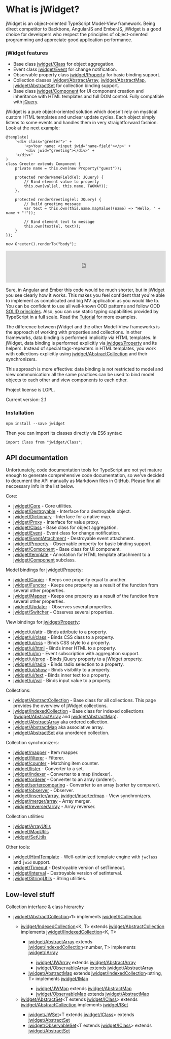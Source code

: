 # What is jWidget?

jWidget is an object-oriented TypeScript Model-View framework. Being direct competitor to Backbone, AngularJS and EmberJS, jWidget is a good choice for developers who respect the principles of object-oriented programming and appreciate good application performance.

### jWidget features

* Base class [jwidget/Class](jwidget/Class.md) for object aggregation.
* Event class [jwidget/Event](jwidget/Event.md) for change notification.
* Observable property class [jwidget/Property](jwidget/Property.md) for basic binding support.
* Collection classes [jwidget/AbstractArray](jwidget/AbstractArray.md), [jwidget/AbstractMap](jwidget/AbstractMap.md), [jwidget/AbstractSet](jwidget/AbstractSet.md) for collection binding support.
* Base class [jwidget/Component](jwidget/Component.md) for UI component creation and inheritance with HTML templates and full DOM control. Fully compatible with [jQuery](http://jquery.com).

jWidget is a pure object-oriented solution which doesn't rely on mystical custom HTML templates and unclear update cycles. Each object simply listens to some events and handles them in very straightforward fashion. Look at the next example:

    @template(
        '<div class="greeter">' +
            '<p>Your name: <input jwid="name-field"></p>' +
            '<div jwid="greeting"></div>' +
        '</div>'
    )
    class Greeter extends Component {
        private name = this.own(new Property("guest"));

        protected renderNameField(el: JQuery) {
            // Bind element value to property
            this.own(val(el, this.name, TWOWAY));
        },

        protected renderGreeting(el: JQuery) {
            // Build greeting message
            var text = this.own(this.name.mapValue((name) => "Hello, " + name + "!"));

            // Bind element text to message
            this.own(text(el, text));
        }
    });

    new Greeter().renderTo("body");

<iframe frameborder="0" width="100%" height="100" src="http://enepomnyaschih.github.io/mt/1.4/greeter.html"></iframe>

Sure, in Angular and Ember this code would be much shorter, but in jWidget you see clearly how it works. This makes you feel confident that you're able to implement as complicated and big MV application as you would like to. You can be confident to use all well-known OOD patterns and follow OOD [SOLID principles](http://en.wikipedia.org/wiki/SOLID_(object-oriented_design)). Also, you can use static typing capabilities provided by TypeScript in a full scale. Read the [Tutorial](Tutorial1.md) for more examples.

The difference between jWidget and the other Model-View frameworks is the approach of working with properties and collections. In other frameworks, data binding is performed implicitly via HTML templates. In jWidget, data binding is performed explicitly via [jwidget/Property](jwidget/Property.md) and its helpers. Instead of special tags-repeaters in HTML templates, you work with collections explicitly using [jwidget/AbstractCollection](jwidget/AbstractCollection.md) and their synchronizers.

This approach is more effective: data binding is not restricted to model and view communication: all the same practices can be used to bind model objects to each other and view components to each other.

Project license is LGPL.

Current version: 2.1

### Installation

    npm install --save jwidget

Then you can import its classes directly via ES6 syntax:

    import Class from "jwidget/Class";

## API documentation

Unfortunately, code documentation tools for TypeScript are not yet mature enough to generate comprehensive code documentation, so we've decided to document the API manually as Markdown files in GitHub. Please find all neccessary info in the list below.

Core:

- [jwidget/Core](jwidget/Core.md) - Core utilities.
- [jwidget/Destroyable](jwidget/Destroyable.md) - Interface for a destroyable object.
- [jwidget/Dictionary](jwidget/Dictionary.md) - Interface for a native map.
- [jwidget/Proxy](jwidget/Proxy.md) - Interface for value proxy.
- [jwidget/Class](jwidget/Class.md) - Base class for object aggregation.
- [jwidget/Event](jwidget/Event.md) - Event class for change notification.
- [jwidget/EventAttachment](jwidget/EventAttachment.md) - Destroyable event attachment.
- [jwidget/Property](jwidget/Property.md) - Observable property for basic binding support.
- [jwidget/Component](jwidget/Component.md) - Base class for UI component.
- [jwidget/template](jwidget/template.md) - Annotation for HTML template attachment to a [jwidget/Component](jwidget/Component.md) subclass.

Model bindings for [jwidget/Property](jwidget/Property.md):

- [jwidget/Copier](jwidget/Copier.md) - Keeps one property equal to another.
- [jwidget/Functor](jwidget/Functor.md) - Keeps one property as a result of the function from several other properties.
- [jwidget/Mapper](jwidget/Mapper.md) - Keeps one property as a result of the function from several other properties.
- [jwidget/Updater](jwidget/Updater.md) - Observes several properties.
- [jwidget/Switcher](jwidget/Switcher.md) - Observes several properties.

View bindings for [jwidget/Property](jwidget/Property.md):

- [jwidget/ui/attr](jwidget/ui/attr.md) - Binds attribute to a property.
- [jwidget/ui/class](jwidget/ui/class.md) - Binds CSS class to a property.
- [jwidget/ui/css](jwidget/ui/css.md) - Binds CSS style to a property.
- [jwidget/ui/html](jwidget/ui/html.md) - Binds inner HTML to a property.
- [jwidget/ui/on](jwidget/ui/on.md) - Event subscription with aggregation support.
- [jwidget/ui/prop](jwidget/ui/prop.md) - Binds jQuery property to a jWidget property.
- [jwidget/ui/radio](jwidget/ui/radio.md) - Binds radio selection to a property.
- [jwidget/ui/show](jwidget/ui/show.md) - Binds visibility to a property.
- [jwidget/ui/text](jwidget/ui/text.md) - Binds inner text to a property.
- [jwidget/ui/val](jwidget/ui/val.md) - Binds input value to a property.

Collections:

- [jwidget/AbstractCollection](jwidget/AbstractCollection.md) - Base class for all collections. This page provides the overview of jWidget collections.
- [jwidget/IndexedCollection](jwidget/IndexedCollection.md) - Base class for indexed collections ([jwidget/AbstractArray](jwidget/AbstractArray.md) and [jwidget/AbstractMap](jwidget/AbstractMap.md)).
- [jwidget/AbstractArray](jwidget/AbstractArray.md) aka ordered collection.
- [jwidget/AbstractMap](jwidget/AbstractMap.md) aka associative array.
- [jwidget/AbstractSet](jwidget/AbstractSet.md) aka unordered collection.

Collection synchronizers:

- [jwidget/mapper](jwidget/mapper.md) - Item mapper.
- [jwidget/filterer](jwidget/filterer.md) - Filterer.
- [jwidget/counter](jwidget/counter.md) - Matching item counter.
- [jwidget/lister](jwidget/lister.md) - Converter to a set.
- [jwidget/indexer](jwidget/indexer.md) - Converter to a map (indexer).
- [jwidget/orderer](jwidget/orderer.md) - Converter to an array (orderer).
- [jwidget/sortercomparing](jwidget/sortercomparing.md) - Converter to an array (sorter by comparer).
- [jwidget/observer](jwidget/observer.md) - Observer.
- [jwidget/inserter/array](jwidget/inserter/array.md), [jwidget/inserter/map](jwidget/inserter/map.md) - View synchronizers.
- [jwidget/merger/array](jwidget/merger/array.md) - Array merger.
- [jwidget/reverser/array](jwidget/reverser/array.md) - Array reverser.

Collection utilities:

- [jwidget/ArrayUtils](jwidget/ArrayUtils.md)
- [jwidget/MapUtils](jwidget/MapUtils.md)
- [jwidget/SetUtils](jwidget/SetUtils.md)

Other tools:

- [jwidget/HtmlTemplate](jwidget/HtmlTemplate.md) - Well-optimized template engine with `jwclass` and `jwid` support.
- [jwidget/Timeout](jwidget/Timeout.md) - Destroyable version of setTimeout.
- [jwidget/Interval](jwidget/Interval.md) - Destroyable version of setInterval.
- [jwidget/StringUtils](jwidget/StringUtils.md) - String utilities.

## Low-level stuff

Collection interface & class hierarchy

- [jwidget/AbstractCollection](jwidget/AbstractCollection.md)`<T>` implements [jwidget/ICollection](jwidget/ICollection.md)<T>
    - [jwidget/IndexedCollection](jwidget/IndexedCollection.md)<K, T> extends [jwidget/AbstractCollection](jwidget/AbstractCollection.md)<T> implements [jwidget/IIndexedCollection](jwidget/IIndexedCollection.md)<K, T>
        - [jwidget/AbstractArray](jwidget/AbstractArray.md)<T> extends [jwidget/IndexedCollection](jwidget/IndexedCollection.md)<number, T> implements [jwidget/IArray](jwidget/IArray.md)<T>
            - [jwidget/JWArray](jwidget/JWArray.md)<T> extends [jwidget/AbstractArray](jwidget/AbstractArray.md)<T>
            - [jwidget/ObservableArray](jwidget/ObservableArray.md)<T> extends [jwidget/AbstractArray](jwidget/AbstractArray.md)<T>
        - [jwidget/AbstractMap](jwidget/AbstractMap.md)<T> extends [jwidget/IndexedCollection](jwidget/IndexedCollection.md)<string, T> implements [jwidget/IMap](jwidget/IMap.md)<T>
            - [jwidget/JWMap](jwidget/JWMap.md)<T> extends [jwidget/AbstractMap](jwidget/AbstractMap.md)<T>
            - [jwidget/ObservableMap](jwidget/ObservableMap.md)<T> extends [jwidget/AbstractMap](jwidget/AbstractMap.md)<T>
    - [jwidget/AbstractSet](jwidget/AbstractSet.md)<T extends [jwidget/IClass](jwidget/IClass.md)> extends [jwidget/AbstractCollection](jwidget/AbstractCollection.md)<T> implements [jwidget/ISet](jwidget/ISet.md)<T>
        - [jwidget/JWSet](jwidget/JWSet.md)<T extends [jwidget/IClass](jwidget/IClass.md)> extends [jwidget/AbstractSet](jwidget/AbstractSet.md)<T>
        - [jwidget/ObservableSet](jwidget/ObservableSet.md)<T extends [jwidget/IClass](jwidget/IClass.md)> extends [jwidget/AbstractSet](jwidget/AbstractSet.md)<T>
